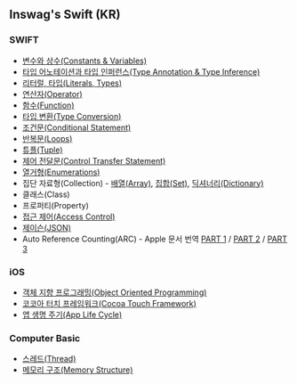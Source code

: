 ## Inswag's Swift (KR)

### SWIFT
 * [변수와 상수(Constants & Variables)](http://atelier-chez-moi.tistory.com/5?category=1001932)
 * [타입 어노테이션과 타입 인퍼런스(Type Annotation & Type Inference)](http://atelier-chez-moi.tistory.com/6?category=1001932)
 * [리터럴, 타입(Literals, Types)](http://atelier-chez-moi.tistory.com/8?category=1001932)
 * [연산자(Operator)](http://atelier-chez-moi.tistory.com/8?category=1001932)
 * [함수(Function)](http://atelier-chez-moi.tistory.com/8?category=1001932)
 * [타입 변환(Type Conversion)](http://atelier-chez-moi.tistory.com/8?category=1001932v)
 * [조건문(Conditional Statement)](http://atelier-chez-moi.tistory.com/15?category=1001932)
 * [반복문(Loops)](http://atelier-chez-moi.tistory.com/16?category=1001932)
 * [튜플(Tuple)](http://atelier-chez-moi.tistory.com/18?category=1001932)
 * [제어 전달문(Control Transfer Statement)](http://atelier-chez-moi.tistory.com/19?category=1001932)
 * [열거형(Enumerations)](http://atelier-chez-moi.tistory.com/21?category=1001932)
 * 집단 자료형(Collection) -  [배열(Array)](http://atelier-chez-moi.tistory.com/22?category=1001932), [집합(Set)](http://atelier-chez-moi.tistory.com/23?category=1001932), [딕셔너리(Dictionary)](http://atelier-chez-moi.tistory.com/24?category=1001932)
 * 클래스(Class)
 * 프로퍼티(Property)
 * [접근 제어(Access Control)](http://atelier-chez-moi.tistory.com/12?category=1001932)
 * [제이슨(JSON)](http://atelier-chez-moi.tistory.com/30?category=1001932) 
 *  Auto Reference Counting(ARC) - Apple 문서 번역 [PART 1](http://atelier-chez-moi.tistory.com/37) / [PART 2](http://atelier-chez-moi.tistory.com/40) / [PART 3](http://atelier-chez-moi.tistory.com/41)
 
### iOS
 * [객체 지향 프로그래밍(Object Oriented Programming)](http://atelier-chez-moi.tistory.com/26?category=1001931)
 * [코코아 터치 프레임워크(Cocoa Touch Framework)](http://atelier-chez-moi.tistory.com/28?category=1004941)
 * [앱 생명 주기(App Life Cycle)](http://atelier-chez-moi.tistory.com/29?category=1004941)


### Computer Basic
 * [스레드(Thread)](http://atelier-chez-moi.tistory.com/36)
 * [메모리 구조(Memory Structure)](http://atelier-chez-moi.tistory.com/39)
